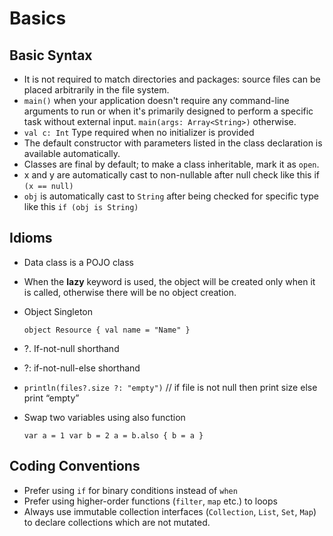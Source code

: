 # Basics

## Basic Syntax

- It is not required to match directories and packages: source files can be placed arbitrarily in the file system.
- `main()` when your application doesn't require any command-line arguments to run or when it's primarily designed to perform a specific task without external input. `main(args: Array<String>)` otherwise.
- `val c: Int` Type required when no initializer is provided
- The default constructor with parameters listed in the class declaration is available automatically.
- Classes are final by default; to make a class inheritable, mark it as `open`.
- x and y are automatically cast to non-nullable after null check like this if `(x == null)`
- `obj` is automatically cast to `String` after being checked for specific type like this `if (obj is String)`

## Idioms

- Data class is a POJO class
- When the **lazy** keyword is used, the object will be created only when it is called, otherwise there will be no object creation.
- Object Singleton

  `object Resource {
  val name = "Name"
  }`

- ?. If-not-null shorthand
- ?: if-not-null-else shorthand
- `println(files?.size ?: "empty")` // if file is not null then print size else print “empty”
- Swap two variables using also function

  `var a = 1
  var b = 2
  a = b.also { b = a }`


## Coding Conventions

- Prefer using `if` for binary conditions instead of `when`
- Prefer using higher-order functions (`filter`, `map` etc.) to loops
- Always use immutable collection interfaces (`Collection`, `List`, `Set`, `Map`) to declare collections which are not mutated.